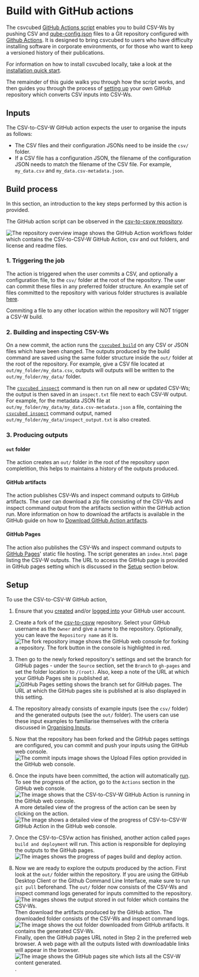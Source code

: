 # Build with GitHub actions

The csvcubed [GitHub Actions script](https://github.com/GSS-Cogs/csv-to-csvw/blob/main/.github/workflows/csv-to-csvw.yml) enables you to build CSV-Ws by pushing CSV and [qube-config.json](configuration/qube-config.md) files to a Git repository configured with [Github Actions](https://docs.github.com/en/actions). It is designed to bring csvcubed to users who have difficulty installing software in corporate environments, or for those who want to keep a versioned history of their publications.

For information on how to install csvcubed locally, take a look at the [installation quick start](../quick-start/installation.md).

The remainder of this guide walks you through how the script works, and then guides you through the process of [setting up](#setup) your own GitHub repository which converts CSV inputs into CSV-Ws.

## Inputs 

The CSV-to-CSV-W GitHub action expects the user to organise the inputs as follows:

* The CSV files and their configuration JSONs need to be inside the `csv/` folder.
* If a CSV file has a configuration JSON, the filename of the configuration JSON needs to match the filename of the CSV file. For example, `my_data.csv` and `my_data.csv-metadata.json`.

## Build process

In this section, an introduction to the key steps performed by this action is provided.

The GitHub action script can be observed in the [csv-to-csvw repository](https://github.com/GSS-Cogs/csv-to-csvw).

![The repository overview image shows the GitHub Action workflows folder which contains the CSV-to-CSV-W GitHub Action, csv and out folders, and license and readme files.](docs/images/repo_overview.png "Repository Overview")

### 1. Triggering the job

The action is triggered when the user commits a CSV, and optionally a configuration file, to the `csv/` folder at the root of the repository. The user can commit these files in any preferred folder structure. An example set of files committed to the repository with various folder structures is available [here](https://github.com/GSS-Cogs/csv-to-csvw/tree/main/csv).

Commiting a file to any other location within the repository will NOT trigger a CSV-W build.

### 2. Building and inspecting CSV-Ws

On a new commit, the action runs the [`csvcubed build`](command-line/build-command.md) on any CSV or JSON files which have been changed. The outputs produced by the build command are saved using the same folder structure inside the `out/` folder at the root of the repository. For example, give a CSV file located at `out/my_folder/my_data.csv`, outputs will outputs will be written to the `out/my_folder/my_data/` folder.

The [`csvcubed inspect`](command-line/inspect-command.md) command is then run on all new or updated CSV-Ws; the output is then saved in an `inspect.txt` file next to each CSV-W output. For example, for the metadata JSON file at `out/my_folder/my_data/my_data.csv-metadata.json` a file, containing the [`csvcubed inspect`](command-line/inspect-command.md) command output, named `out/my_folder/my_data/inspect_output.txt` is also created. 

### 3. Producing outputs

#### `out` folder

The action creates an `out/` folder in the root of the repository upon completition, this helps to maintains a history of the outputs produced.

#### GitHub artifacts

The action publishes CSV-Ws and inspect command outputs to GitHub artifacts. The user can download a zip file consisting of the CSV-Ws and inspect command output from the artifacts section within the GitHub action run. More information on how to download the artifacts is available in the GitHub guide on how to [Download GitHub Action artifacts](https://docs.github.com/en/actions/managing-workflow-runs/downloading-workflow-artifacts).

#### GitHub Pages

The action also publishes the CSV-Ws and inspect command outputs to [GitHub Pages](https://pages.github.com/)' static file hosting. The script generates an `index.html` page listing the CSV-W outputs. The URL to access the GitHub page is provided in GitHub pages setting which is discussed in the [Setup](#setup) section below.

## Setup

To use the CSV-to-CSV-W GitHub action,

1. Ensure that you [created](https://github.com/signup) and/or [logged into](https://github.com/login) your GitHub user account.

2. Create a fork of the [csv-to-csvw](https://github.com/GSS-Cogs/csv-to-csvw) repository. Select your GitHub username as the `Owner` and give a name to the repository. Optionally, you can leave the `Repository name` as it is.
![The fork repository image shows the GitHub web console for forking a repository. The fork button in the console is highlighted in red.](docs/images/fork_repository.png "Fork Repository")

3. Then go to the newly forked repository's settings and set the branch for GitHub pages - under the `Source` section, set the `Branch` to `gh-pages` and set the folder location to `/(root)`. Also, keep a note of the URL at which your GitHub Pages site is published at.
![GitHub Pages setting shows the branch set for GitHub pages. The URL at which the GitHub pages site is published at is also displayed in this setting.](docs/images/github_pages_setting.png "GitHub Pages Setting")

4. The repository already consists of example inputs (see the `csv/` folder) and the generated outputs (see the `out/` folder). The users can use these input examples to familiarise themselves with the criteria discussed in [Organising Inputs](#organising-inputs).

5. Now that the repository has been forked and the GitHub pages settings are configured, you can commit and push your inputs using the GitHub web console.
![The commit inputs image shows the Upload Files option provided in the GitHub web console.](docs/images/commit_files.png "Commit Inputs")

6. Once the inputs have been committed, the action will automatically [run](#key-steps-performed-by-the-action). To see the progress of the action, go to the `Actions` section in the GitHub web console.
![The image shows that the CSV-to-CSV-W GitHub Action is running in the GitHub web console.](docs/images/action_running.png "GitHub Action Running")
A more detailed view of the progress of the action can be seen by clicking on the action.
![The image shows a detailed view of the progress of CSV-to-CSV-W GitHub Action in the GitHub web console.](docs/images/action_running_detailed.png "GitHub Action Running Detailed")

7. Once the CSV-to-CSVw action has finished, another action called `pages build and deployment` will run. This action is responsible for deploying the outputs to the GitHub pages.
![The images shows the progress of pages build and deploy action.](docs/images/pages_build_action.png "Pages Build and Deployment Action")

8. Now we are ready to explore the outputs produced by the action. First look at the `out/` folder within the repository. If you are using the GitHub Desktop Client or the Github Command Line Interface, make sure to run `git pull` beforehand. The `out/` folder now consists of the CSV-Ws and inspect command logs generated for inputs committed to the repository.
![The images shows the output stored in out folder which contains the CSV-Ws.](docs/images/out_folder.png "Out Folder")
Then download the artifacts produced by the GitHub action. The downloaded folder consists of the CSV-Ws and inspect command logs.
![The image shows the out folder downloaded from GitHub artifacts. It contains the generated CSV-Ws.](docs/images/artifact_folder.png "Artifact Folder")
Finally, open the GitHub pages URL noted in Step 2 in the preferred web browser. A web page with all the outputs listed with downloadable links will appear in the browser.
![The image shows the GitHub pages site which lists all the CSV-W content generated.](docs/images/github_pages_web_page.png "GitHub Pages Site").
